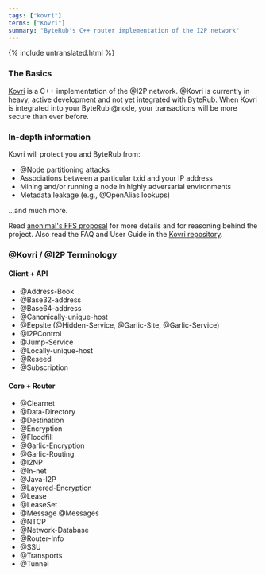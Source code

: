 ```yaml
---
tags: ["kovri"]
terms: ["Kovri"]
summary: "ByteRub's C++ router implementation of the I2P network"
---
```


{% include untranslated.html %}
### The Basics

[Kovri](https://gitlab.com/kovri-project/kovri/) is a C++ implementation of the @I2P network. @Kovri is currently in heavy, active development and not yet integrated with ByteRub. When Kovri is integrated into your ByteRub @node, your transactions will be more secure than ever before.

### In-depth information

Kovri will protect you and ByteRub from:

- @Node partitioning attacks
- Associations between a particular txid and your IP address
- Mining and/or running a node in highly adversarial environments
- Metadata leakage (e.g., @OpenAlias lookups)

...and much more.

Read [anonimal's FFS proposal](https://forum.getmonero.org/9/work-in-progress/86967/anonimal-s-kovri-full-time-development-funding-thread) for more details and for reasoning behind the project. Also read the FAQ and User Guide in the [Kovri repository](https://gitlab.com/kovri-project/kovri/).

### @Kovri / @I2P Terminology

#### Client + API

- @Address-Book
- @Base32-address
- @Base64-address
- @Canonically-unique-host
- @Eepsite (@Hidden-Service, @Garlic-Site, @Garlic-Service)
- @I2PControl
- @Jump-Service
- @Locally-unique-host
- @Reseed
- @Subscription

#### Core + Router

- @Clearnet
- @Data-Directory
- @Destination
- @Encryption
- @Floodfill
- @Garlic-Encryption
- @Garlic-Routing
- @I2NP
- @In-net
- @Java-I2P
- @Layered-Encryption
- @Lease
- @LeaseSet
- @Message @Messages
- @NTCP
- @Network-Database
- @Router-Info
- @SSU
- @Transports
- @Tunnel
